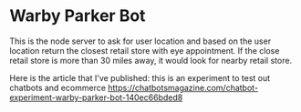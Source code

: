 # Warby Parker Bot


This is the node server to ask for user location and based on the user location return the closest retail store with eye appointment. If the close retail store is more than 30 miles away, it would look for nearby retail store. 

Here is the article that I've published: this is an experiment to test out chatbots and ecommerce
https://chatbotsmagazine.com/chatbot-experiment-warby-parker-bot-140ec66bded8
